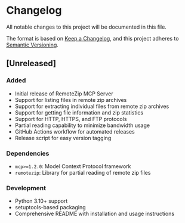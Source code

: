 # Changelog

All notable changes to this project will be documented in this file.

The format is based on [Keep a Changelog](https://keepachangelog.com/en/1.0.0/),
and this project adheres to [Semantic Versioning](https://semver.org/spec/v2.0.0.html).

## [Unreleased]

### Added
- Initial release of RemoteZip MCP Server
- Support for listing files in remote zip archives
- Support for extracting individual files from remote zip archives
- Support for getting file information and zip statistics
- Support for HTTP, HTTPS, and FTP protocols
- Partial reading capability to minimize bandwidth usage
- GitHub Actions workflow for automated releases
- Release script for easy version tagging

### Dependencies
- `mcp>=1.2.0`: Model Context Protocol framework
- `remotezip`: Library for partial reading of remote zip files

### Development
- Python 3.10+ support
- setuptools-based packaging
- Comprehensive README with installation and usage instructions
